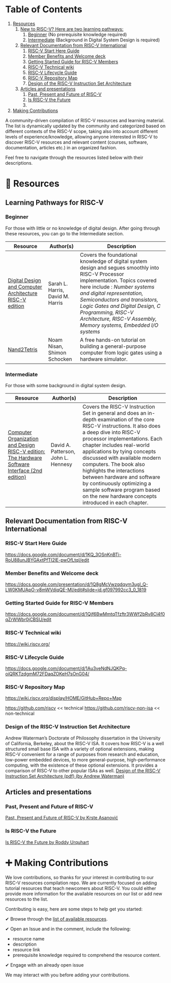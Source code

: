 
# Table of Contents

1.  [Resources](#org2e337f9)
    1. [New to RISC-V? Here are two learning pathways:](#org4ea67b3)
        1. [Beginner](#org5a672ea) (No prerequisite knowledge required)
        2. [Intermediate](#orgb463c7a) (Background in Digital System Design is required)
    2.  [Relevant Documentation from RISC-V International](#orgb66ed4e)
        1.  [RISC-V Start Here Guide](#orgf775596)
        2.  [Member Benefits and Welcome deck](#orgef47f2b)
        3.  [Getting Started Guide for RISC-V Members](#org2c1f482)
        4.  [RISC-V Technical wiki](#orga06e5db)
        5.  [RISC-V Lifecycle Guide](#orgcf8aeeb)
        6.  [RISC-V Repository Map](#org62e6e3a)
        7.  [Design of the RISC-V Instruction Set Architecture](#orga38d912)
    3.  [Articles and presentations](#org6221be0)
        1.  [Past, Present and Future of RISC-V](#orge113f34)
        2.  [Is RISC-V the Future](#org8eea08f)
        3.  [](#orgc991c5b)
2.  [Making Contributions](#org3e6c8b2)

A community-driven compilation of RISC-V resources and learning material. The list is dynamically
updated by the community and categorized based on different contexts of the RISC-V scope, taking
also into account different levels of experience/knowledge, allowing anyone interested in RISC-V to
discover RISC-V resources and relevant content (courses, software, documentation, articles etc.) in
an organized fashion.

Feel free to navigate through the resources listed below with their descriptions. 


<a id="org2e337f9"></a>

# 📙 Resources


<a id="org4ea67b3"></a>

## Learning Pathways for RISC-V

<a id="org5a672ea"></a>

### Beginner 
For those with little or no knowledge of digital design. After going through these resources, you can go to the Intermediate section.


| Resource  |  Author(s) | Description  |
|---|---|---|
| [Digital Design and Computer Architecture RISC-V edition](https://www.amazon.com/Digital-Design-Computer-Architecture-RISC-V/dp/0128200642/ref=sr_1_5?crid=1Y6VGCXHTB99I&keywords=digital+design+and+computer+architecture&qid=1659609065&sprefix=digital+design+and+computer+architecture%2Caps%2C135&sr=8-5)  | Sarah L. Harris, David M. Harris   | Covers the foundational knowledge of digital system design and segues smoothly into RISC-V Processor implementation. Topics covered here include : *Number systems and digital representation, Semiconductors and transistors, Logic Gates and Digital Design, C Programming, RISC-V Architecture, RISC-V Assembly, Memory systems, Embedded I/O systems* |
| [Nand2Tetris](https://www.nand2tetris.org/) | Noam Nisan, Shimon Schocken | A free hands-on tutorial on building a general-purpose computer from logic gates using a hardware simulator. |

<a id="orgb463c7a"></a>

### Intermediate 
For those with some background in digital system design.


| Resource  |  Author(s) | Description  |
|---|---|---|
| [Computer Organization and Design RISC-V edition: The Hardware Software Interface (2nd edition)](https://www.amazon.com/Computer-Organization-Design-RISC-V-Architecture/dp/0128203315/ref=tmm_pap_swatch_0?_encoding=UTF8&qid=&sr=) | David A. Patterson, John L. Hennesy | Covers the RISC-V Instruction Set in general and does an in-depth examination of the core RISC-V instructions. It also does a deep dive into RISC-V processor implementations. Each chapter includes real-world applications by tying concepts discussed with available modern computers. The book also highlights the interactions between hardware and software by continuously optimizing a sample software program based on the new hardware concepts introduced in each chapter. |


<a id="orgb66ed4e"></a>

## Relevant Documentation from RISC-V International


<a id="orgf775596"></a>

### RISC-V Start Here Guide

<https://docs.google.com/document/d/1KQ_3OSnKnBTi-RoU88unJBYGAxtPfTI2lE-pwOfLtqI/edit>


<a id="orgef47f2b"></a>

### Member Benefits and Welcome deck

<https://docs.google.com/presentation/d/1Q8gMcVwzqdqym3ugl_Q-LW0KMUApO-v8mWVdjqQE-MI/edit#slide=id.gf097992cc3_0_1819>


<a id="org2c1f482"></a>

### Getting Started Guide for RISC-V Members

<https://docs.google.com/document/d/1Qjf6BwMmtqTfzftr3WWf2bRv8Cl4f0qZrWWbr0jCBSU/edit>


<a id="orga06e5db"></a>

### RISC-V Technical wiki

<https://wiki.riscv.org/>


<a id="orgcf8aeeb"></a>

### RISC-V Lifecycle Guide

<https://docs.google.com/document/d/1Au3veNdNJQKPq-oiQRKTzdgmM72FDaqZOKeH7sOnG04/>


<a id="org62e6e3a"></a>

### RISC-V Repository Map

<https://wiki.riscv.org/display/HOME/GitHub+Repo+Map>

<https://github.com/riscv> << technical
<https://github.com/riscv-non-isa> << non-technical


<a id="orga38d912"></a>

### Design of the RISC-V Instruction Set Architecture

Andrew Waterman’s Doctorate of Philosophy dissertation in the University of California,
Berkeley, about the RISC-V ISA. It covers how RISC-V is a well structured small base ISA with a
variety of optional extensions, making RISC-V convenient for a range of purposes from research
and education, low-power embedded devices, to more general-purpose, high-performance computing,
with the existence of these optional extensions. It provides a comparison of RISC-V to other
popular ISAs as well.
[Design of the RISC-V Instruction Set Architecture (pdf) (by Andrew Waterman)](https://www2.eecs.berkeley.edu/Pubs/TechRpts/2016/EECS-2016-1.pdf)


<a id="org6221be0"></a>

## Articles and presentations


<a id="orge113f34"></a>

### Past, Present and Future of RISC-V

[Past, Present and Future of RISC-V by Krste Asanović](https://www.youtube.com/watch?v=RrVRMFjYti0)


<a id="org8eea08f"></a>

### Is RISC-V the Future

[Is RISC-V the Future by Roddy Urquhart](https://semiengineering.com/is-risc-v-the-future/ )


<a id="orgc991c5b"></a>

### 

<a id="org3e6c8b2"></a>

# ➕ Making Contributions

We love contributions, so thanks for your interest in contributing to our RISC-V resources compilation repo. We are currently focused on adding tutorial resources that teach newcomers about RISC-V. You could either provide more information for the available resources on our list or add new resources to the list.

Contributing is easy, here are some steps to help get you started:

✔ Browse through the [list of available resources](https://docs.google.com/spreadsheets/d/1Hi62TPnl58R4lDX3wVw9_T78ylY21mI7B5Qb04ewLRE/edit#gid=0).

✔ Open an Issue and in the comment, include the following: 
- resource name 
- description 
- resource link
- prerequisite knowledge required to comprehend the resource content.

✔ Engage with an already open issue

We may interact with you before adding your contributions.
